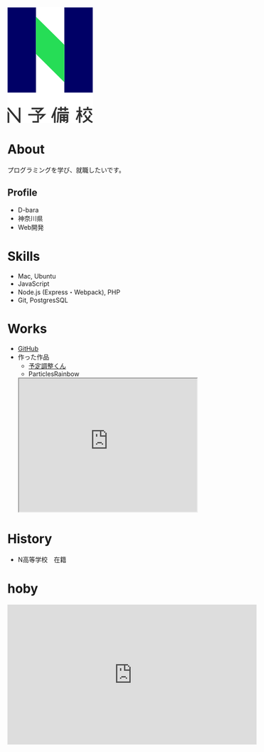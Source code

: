 ![N予備校ロゴ](nyobi.png)

# About
プログラミングを学び、就職したいです。

## Profile
- D-bara
- 神奈川県
- Web開発

# Skills
- Mac, Ubuntu
- JavaScript
- Node.js (Express・Webpack), PHP
- Git, PostgresSQL

# Works
- [GitHub](https://github.com/D-bara/)
- 作った作品
  - [予定調整くん](https://desolate-mesa-74340.herokuapp.com/)
  - ParticlesRainbow
  <iframe src="https://openprocessing.org/sketch/1172899/embed/" width="400" height="300"></iframe>

# History
- N高等学校　在籍

# hoby
<iframe width="560" height="315" src="https://www.youtube.com/embed/HCzw9zZFrOE" title="YouTube video player" frameborder="0" allow="accelerometer; autoplay; clipboard-write; encrypted-media; gyroscope; picture-in-picture" allowfullscreen></iframe>
